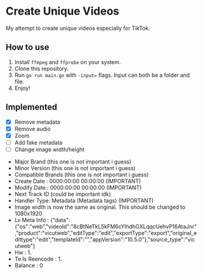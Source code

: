 # Create Unique Videos

My attempt to create unique videos especially for TikTok.

## How to use

1. Install `ffmpeg` and `ffprobe` on your system.
2. Clone this repository.
3. Run `go run main.go` with `-input=` flags. Input can both be a folder and file.
4. Enjoy!

## Implemented

- [x] Remove metadata
- [x] Remove audio
- [x] Zoom
- [ ] Add fake metadata
- [ ] Change image width/height

- Major Brand (this one is not important i guess)
- Minor Version (this one is not important i guess)
- Compatible Brands (this one is not important i guess)
- Create Date : 0000:00:00 00:00:00 (IMPORTANT)
- Modify Date : 0000:00:00 00:00:00 (IMPORTANT)
- Next Track ID (could be important idk)
- Handler Type: Metadata (Metadata tags) (IMPORTANT)
- Image width is now the same as original. This should be changed to 1080x1920
- Lv Meta Info : {"data":{"os":"web","videoId":"8cBtNeTkL5kFM6cYlhdhGXLqqcUehvP16AtaJnr","product":"vicutweb","editType":"edit","exportType":"export","original_edittype":"edit","templateId":"","appVersion":"10.5.0"},"source_type":"vicutweb"}
- Hw : 1.
- Te Is Reencode : 1.
- Balance : 0

